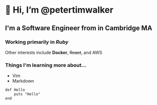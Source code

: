 # 👋 Hi, I’m @petertimwalker

## I'm a Software Engineer from in Cambridge MA

### Working primarily in *Ruby*

Other interests include **Docker**, ~~React~~, and AWS

### Things I'm learning more about...
* Vim
* Markdown

```
def Hello
    puts "Hello"
end
```
